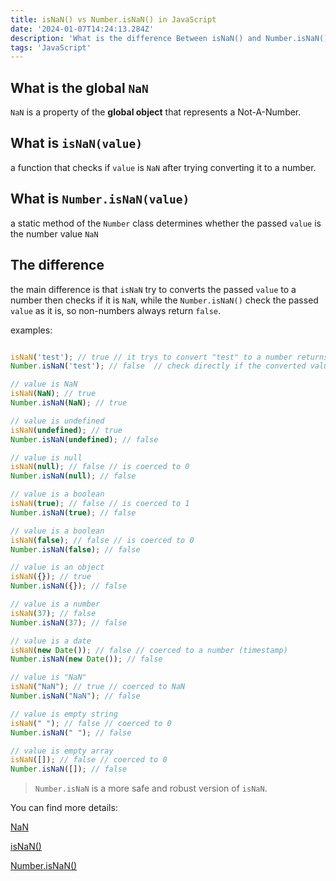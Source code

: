 ```yaml
---
title: isNaN() vs Number.isNaN() in JavaScript
date: '2024-01-07T14:24:13.284Z'
description: 'What is the difference Between isNaN() and Number.isNaN()?'
tags: 'JavaScript'
---
```


## What is the global `NaN`  

`NaN` is a property of the __global object__ that represents a Not-A-Number.

## What is `isNaN(value)`

a function that checks if `value` is `NaN` after trying converting it to a number.

## What is `Number.isNaN(value)`

a static method of the `Number` class determines whether the passed `value` is the number value `NaN`

## The difference

the main difference is that `isNaN` try to converts the passed `value` to a number then checks if it is `NaN`, while the `Number.isNaN()` check the passed `value` as it is, so non-numbers always return `false`.

examples:

```JavaScript

isNaN('test'); // true // it trys to convert "test" to a number returns NaN then check if the converted value is NaN
Number.isNaN('test'); // false  // check directly if the converted value is NaN

// value is NaN
isNaN(NaN); // true
Number.isNaN(NaN); // true

// value is undefined
isNaN(undefined); // true
Number.isNaN(undefined); // false

// value is null
isNaN(null); // false // is coerced to 0
Number.isNaN(null); // false

// value is a boolean
isNaN(true); // false // is coerced to 1
Number.isNaN(true); // false

// value is a boolean
isNaN(false); // false // is coerced to 0
Number.isNaN(false); // false

// value is an object
isNaN({}); // true
Number.isNaN({}); // false

// value is a number
isNaN(37); // false
Number.isNaN(37); // false

// value is a date
isNaN(new Date()); // false // coerced to a number (timestamp)
Number.isNaN(new Date()); // false

// value is "NaN"
isNaN("NaN"); // true // coerced to NaN
Number.isNaN("NaN"); // false

// value is empty string
isNaN(" "); // false // coerced to 0
Number.isNaN(" "); // false

// value is empty array
isNaN([]); // false // coerced to 0
Number.isNaN([]); // false

```

> `Number.isNaN` is a more safe and robust version of `isNaN`.

You can find more details:

[NaN](https://developer.mozilla.org/en-US/docs/Web/JavaScript/Reference/Global_Objects/NaN)

[isNaN()](https://developer.mozilla.org/en-US/docs/Web/JavaScript/Reference/Global_Objects/isNaN)

[Number.isNaN()](https://developer.mozilla.org/en-US/docs/Web/JavaScript/Reference/Global_Objects/Number/isNaN)
